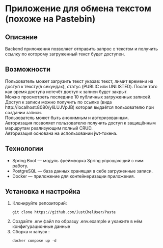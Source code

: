 # Приложение для обмена текстом (похоже на Pastebin)
## Описание
Backend приложения позволяет отправить запрос с текстом и получить ссылку по которому загруженный текст будет доступен.
## Возможности
Пользователь может загрузить текст указав: текст, лимит времени на доступ к тексту(в секундах), 
статус (PUBLIC или UNLISTED). После того как время доступа истечёт доступ к записи будет закрыт.<br>
Можно просмотреть последние 10 публичных загруженных записей.<br> 
Доступ к записи можно получить по ссылке (вида http://localhost:8080/yIiLUJVpJB) которая выдаётся пользователю
при создании записи.<br>
Пользователь может быть анонимным и авторизованным.<br> Авторизация позволяет пользователю получить доступ к защищённым 
маршрутам реализующим полный CRUD.<br>
Авторизация основана на использовании jwt-токена.
## Технологии
- Spring Boot — модуль фреймворка Spring упрощающий с ним работу.
- PostgreSQL — база данных хранящая в себе загруженные записи.
- Docker — приложение для контейнеризации приложения.
## Установка и настройка
1. Клонируйте репозиторий:
   ```
   git clone https://github.com/JustChelUser/Paste
   ```
2. Создайте .env файл по образцу .env.example и укажите в нём конфигурационные данные
3. Сборка и запуск :
    ```
   docker compose up -d
   ```

